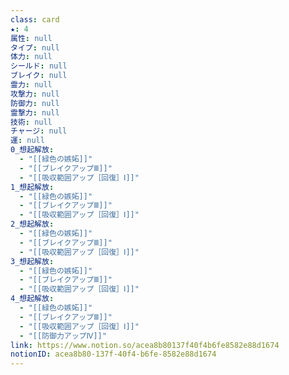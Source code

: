 ```yaml
---
class: card
★: 4
属性: null
タイプ: null
体力: null
シールド: null
ブレイク: null
霊力: null
攻撃力: null
防御力: null
霊撃力: null
技術: null
チャージ: null
運: null
0_想起解放:
  - "[[緑色の嫉妬]]"
  - "[[ブレイクアップⅢ]]"
  - "[[吸収範囲アップ［回復］Ⅰ]]"
1_想起解放:
  - "[[緑色の嫉妬]]"
  - "[[ブレイクアップⅢ]]"
  - "[[吸収範囲アップ［回復］Ⅰ]]"
2_想起解放:
  - "[[緑色の嫉妬]]"
  - "[[ブレイクアップⅢ]]"
  - "[[吸収範囲アップ［回復］Ⅰ]]"
3_想起解放:
  - "[[緑色の嫉妬]]"
  - "[[ブレイクアップⅢ]]"
  - "[[吸収範囲アップ［回復］Ⅰ]]"
4_想起解放:
  - "[[緑色の嫉妬]]"
  - "[[ブレイクアップⅢ]]"
  - "[[吸収範囲アップ［回復］Ⅰ]]"
  - "[[防御力アップⅣ]]"
link: https://www.notion.so/acea8b80137f40f4b6fe8582e88d1674
notionID: acea8b80-137f-40f4-b6fe-8582e88d1674
---
```

